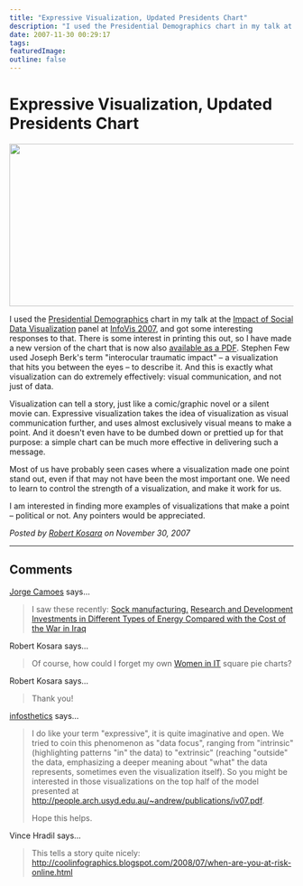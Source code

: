 ```yaml
---
title: "Expressive Visualization, Updated Presidents Chart"
description: "I used the Presidential Demographics chart in my talk at the Impact of Social Data Visualization panel at InfoVis 2007, and got some interesting responses to that. There is some interest in printing this out, so I have made a new version of the chart that is now also available as a PDF. Stephen Few used Joseph Berk's term \"interocular traumatic impact\" &ndash; a visualization that hits you between the eyes &ndash; to describe it. And this is exactly what visualization can do extremely effectively: visual communication, and not just of data."
date: 2007-11-30 00:29:17
tags: 
featuredImage:
outline: false
---
```


# Expressive Visualization, Updated Presidents Chart

<a href="/blog/expressive-visualization.html"><img src="https://media.eagereyes.org/media/attachments/PresidentialDemographics.png" alt="" width="602" height="288" border="0" /></a>

I used the <a href="/Applications/PresidentialDemographics.html">Presidential Demographics</a> chart in my talk at the <a href="/blog/panel-social-data-visualization.html">Impact of Social Data Visualization</a> panel at <a href="/blog/infovis-2007-infovis-for-the-masses.html">InfoVis 2007</a>, and got some interesting responses to that. There is some interest in printing this out, so I have made a new version of the chart that is now also <a href="/blog/infovis-2007-infovis-for-the-masses.html">available as a PDF</a>. Stephen Few used Joseph Berk's term "interocular traumatic impact" – a visualization that hits you between the eyes – to describe it. And this is exactly what visualization can do extremely effectively: visual communication, and not just of data.

Visualization can tell a story, just like a comic/graphic novel or a silent movie can. Expressive visualization takes the idea of visualization as visual communication further, and uses almost exclusively visual means to make a point. And it doesn't even have to be dumbed down or prettied up for that purpose: a simple chart can be much more effective in delivering such a message.

Most of us have probably seen cases where a visualization made one point stand out, even if that may not have been the most important one. We need to learn to control the strength of a visualization, and make it work for us.

I am interested in finding more examples of visualizations that make a point – political or not. Any pointers would be appreciated.


_Posted by <a href="/about">Robert Kosara</a> on November 30, 2007_


<aside class="comments">

---
## Comments

<a href="http://charts.jorgecamoes.com" rel="nofollow noopener" target="_blank">Jorge Camoes</a> says…
>	I saw these recently:
>	<a href="http://www.portfolio.com/views/blogs/market-movers/2007/11/28/chart-of-the-day-sock-manufacturing-in-the-us">Sock manufacturing.</a>
>	<a href="http://www.stat.columbia.edu/~cook/movabletype/archives/2007/11/when_is_a_bad_g.html">Research and Development Investments in Different Types of Energy Compared with the Cost of the War in Iraq</a>
>	

Robert Kosara says…
>	Of course, how could I forget my own <a href="/Techniques/SquarePieCharts.html">Women in IT</a> square pie charts? 
>	

Robert Kosara says…
>	Thank you!
>	

<a href="http://infosthetics.com" rel="nofollow noopener" target="_blank">infosthetics</a> says…
>	<p>
>	I do like your term &quot;expressive&quot;, it is quite imaginative and open. 
>	We tried to coin this phenomenon as &quot;data focus&quot;, ranging from &quot;intrinsic&quot; (highlighting patterns &quot;in&quot; the data) to &quot;extrinsic&quot; (reaching &quot;outside&quot; the data, emphasizing a deeper meaning about &quot;what&quot; the data represents, sometimes even the visualization itself). So you might be interested in those visualizations on the top half of the model presented at <a href="http://people.arch.usyd.edu.au/~andrew/publications/iv07.pdf">http://people.arch.usyd.edu.au/~andrew/publications/iv07.pdf</a>.
>	</p>
>	<p>
>	Hope this helps.
>	</p>
>	

Vince Hradil says…
>	This tells a story quite nicely: http://coolinfographics.blogspot.com/2008/07/when-are-you-at-risk-online.html

</aside>

